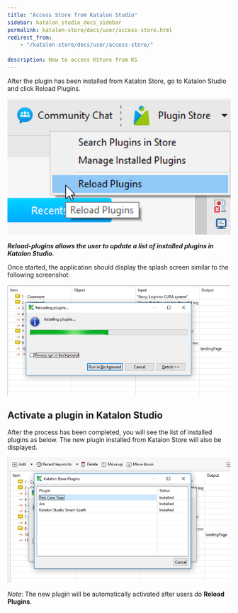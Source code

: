 ```yaml
---
title: "Access Store from Katalon Studio"
sidebar: katalon_studio_docs_sidebar
permalink: katalon-store/docs/user/access-store.html
redirect_from:
    - "/katalon-store/docs/user/access-store/"

description: How to access KStore from KS
---
```


After the plugin has been installed from Katalon Store, go to Katalon Studio and click Reload Plugins.


![](/images\katalon-store\docs\user\reload-plugin.png)


**_Reload-plugins allows the user to update a list of installed plugins in Katalon Studio._**

Once started, the application should display the splash screen similar to the following screenshot:


![](/images\katalon-store\docs\user\reload-plugin-processing.png)



## Activate a plugin in Katalon Studio

After the process has been completed, you will see the list of installed plugins as below. The new plugin installed from Katalon Store will also be displayed.

![](/images\katalon-store\docs\user\reload-plugin-completed.png)

_Note_: The new plugin will be automatically activated after users do **Reload Plugins**.
